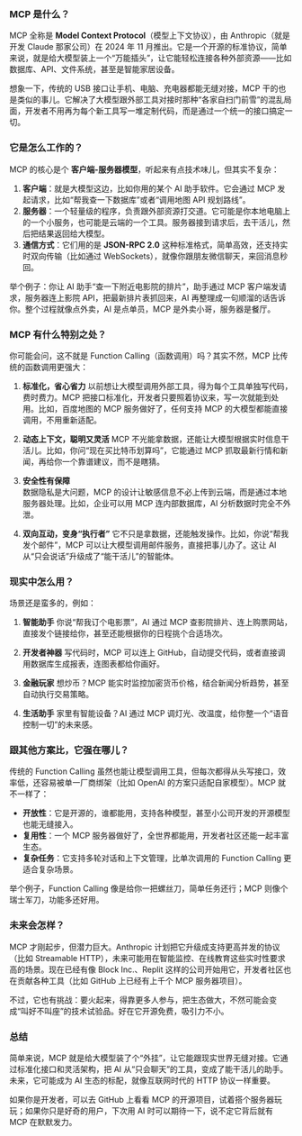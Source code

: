 ### MCP 是什么？

MCP 全称是 **Model Context Protocol**（模型上下文协议），由 Anthropic（就是开发 Claude 那家公司）在 2024 年 11 月推出。它是一个开源的标准协议，简单来说，就是给大模型装上一个“万能插头”，让它能轻松连接各种外部资源——比如数据库、API、文件系统，甚至是智能家居设备。

想象一下，传统的 USB 接口让手机、电脑、充电器都能无缝对接，MCP 干的也是类似的事儿。它解决了大模型跟外部工具对接时那种“各家自扫门前雪”的混乱局面，开发者不用再为每个新工具写一堆定制代码，而是通过一个统一的接口搞定一切。



### 它是怎么工作的？

MCP 的核心是个 **客户端-服务器模型**，听起来有点技术味儿，但其实不复杂：

1. **客户端**：就是大模型这边，比如你用的某个 AI 助手软件。它会通过 MCP 发起请求，比如“帮我查一下数据库”或者“调用地图 API 规划路线”。
2. **服务器**：一个轻量级的程序，负责跟外部资源打交道。它可能是你本地电脑上的一个小服务，也可能是云端的一个工具。服务器接到请求后，去干活儿，然后把结果返回给大模型。
3. **通信方式**：它们用的是 **JSON-RPC 2.0** 这种标准格式，简单高效，还支持实时双向传输（比如通过 WebSockets），就像你跟朋友微信聊天，来回消息秒回。

举个例子：你让 AI 助手“查一下附近电影院的排片”，助手通过 MCP 客户端发请求，服务器连上影院 API，把最新排片表抓回来，AI 再整理成一句顺溜的话告诉你。整个过程就像点外卖，AI 是点单员，MCP 是外卖小哥，服务器是餐厅。



### MCP 有什么特别之处？

你可能会问，这不就是 Function Calling（函数调用）吗？其实不然，MCP 比传统的函数调用更强大：

1. **标准化，省心省力** 
   以前想让大模型调用外部工具，得为每个工具单独写代码，费时费力。MCP 把接口标准化，开发者只要照着协议来，写一次就能到处用。比如，百度地图的 MCP 服务做好了，任何支持 MCP 的大模型都能直接调用，不用重新适配。

2. **动态上下文，聪明又灵活** 
   MCP 不光能拿数据，还能让大模型根据实时信息干活儿。比如，你问“现在买比特币划算吗”，它能通过 MCP 抓取最新行情和新闻，再给你一个靠谱建议，而不是瞎猜。

3. **安全性有保障**  
   数据隐私是大问题，MCP 的设计让敏感信息不必上传到云端，而是通过本地服务器处理。比如，企业可以用 MCP 连内部数据库，AI 分析数据时完全不外泄。

4. **双向互动，变身“执行者”** 
   它不只是拿数据，还能触发操作。比如，你说“帮我发个邮件”，MCP 可以让大模型调用邮件服务，直接把事儿办了。这让 AI 从“只会说话”升级成了“能干活儿”的智能体。



### 现实中怎么用？

场景还是蛮多的，例如：

1. **智能助手** 
   你说“帮我订个电影票”，AI 通过 MCP 查影院排片、连上购票网站，直接发个链接给你，甚至还能根据你的日程挑个合适场次。

2. **开发者神器** 
   写代码时，MCP 可以连上 GitHub，自动提交代码，或者直接调用数据库生成报表，连图表都给你画好。

3. **金融玩家** 
   想炒币？MCP 能实时监控加密货币价格，结合新闻分析趋势，甚至自动执行交易策略。

4. **生活助手** 
   家里有智能设备？AI 通过 MCP 调灯光、改温度，给你整一个“语音控制一切”的未来感。



### 跟其他方案比，它强在哪儿？

传统的 Function Calling 虽然也能让模型调用工具，但每次都得从头写接口，效率低，还容易被单一厂商绑架（比如 OpenAI 的方案只适配自家模型）。MCP 就不一样了：

- **开放性**：它是开源的，谁都能用，支持各种模型，甚至小公司开发的开源模型也能无缝接入。
- **复用性**：一个 MCP 服务器做好了，全世界都能用，开发者社区还能一起丰富生态。
- **复杂任务**：它支持多轮对话和上下文管理，比单次调用的 Function Calling 更适合复杂场景。

举个例子，Function Calling 像是给你一把螺丝刀，简单任务还行；MCP 则像个瑞士军刀，功能多还好用。



### 未来会怎样？

MCP 才刚起步，但潜力巨大。Anthropic 计划把它升级成支持更高并发的协议（比如 Streamable HTTP），未来可能用在智能监控、在线教育这些实时性要求高的场景。现在已经有像 Block Inc.、Replit 这样的公司开始用它，开发者社区也在贡献各种工具（比如 GitHub 上已经有上千个 MCP 服务器项目）。

不过，它也有挑战：要火起来，得靠更多人参与，把生态做大，不然可能会变成“叫好不叫座”的技术试验品。好在它开源免费，吸引力不小。



### 总结

简单来说，MCP 就是给大模型装了个“外挂”，让它能跟现实世界无缝对接。它通过标准化接口和灵活架构，把 AI 从“只会聊天”的工具，变成了能干活儿的助手。未来，它可能成为 AI 生态的标配，就像互联网时代的 HTTP 协议一样重要。

如果你是开发者，可以去 GitHub 上看看 MCP 的开源项目，试着搭个服务器玩玩；如果你只是好奇的用户，下次用 AI 时可以期待一下，说不定它背后就有 MCP 在默默发力。